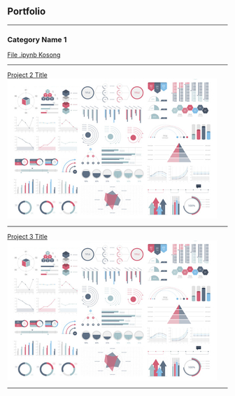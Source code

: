 ## Portfolio

---

### Category Name 1 

[File .ipynb Kosong](ekavanya.github.io/Untitled.ipynb)

---
[Project 2 Title](/pdf/sample_presentation.pdf)
<img src="images/dummy_thumbnail.jpg?raw=true"/>

---
[Project 3 Title](http://example.com/)
<img src="images/dummy_thumbnail.jpg?raw=true"/>

---

<!-- Remove above link if you don't want to attibute -->
